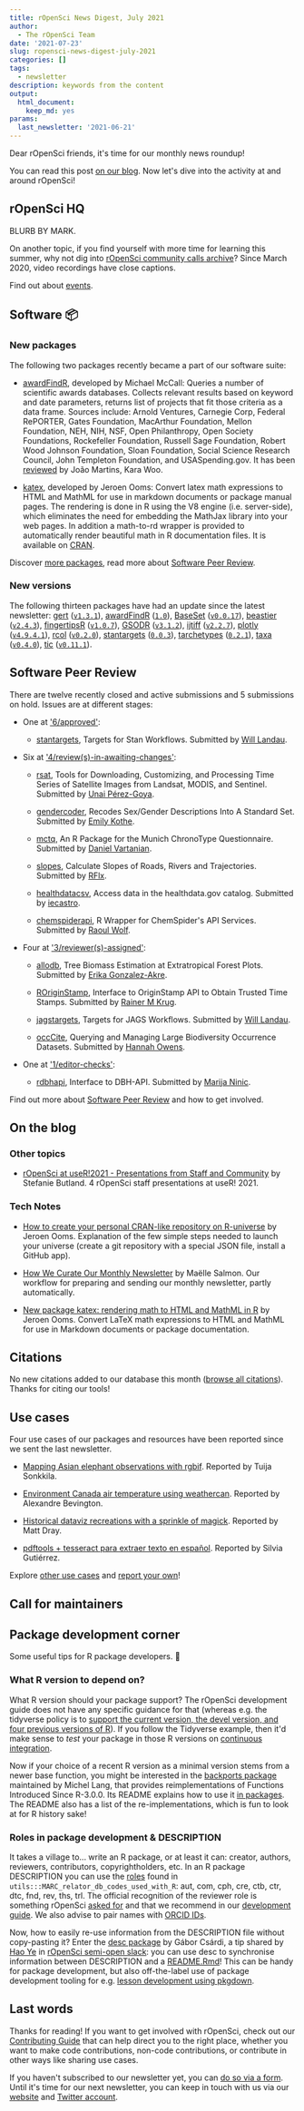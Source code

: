 ```yaml
---
title: rOpenSci News Digest, July 2021
author:
  - The rOpenSci Team
date: '2021-07-23'
slug: ropensci-news-digest-july-2021
categories: []
tags:
  - newsletter
description: keywords from the content
output:
  html_document:
    keep_md: yes
params:
  last_newsletter: '2021-06-21'
---
```



<!-- Before sending DELETE THE INDEX_CACHE and re-knit! -->

Dear rOpenSci friends, it's time for our monthly news roundup!
<!-- blabla -->
You can read this post [on our blog](/blog/2021/07/23/ropensci-news-digest-july-2021).
Now let's dive into the activity at and around rOpenSci!

## rOpenSci HQ

<!-- to be curated manually -->

BLURB BY MARK.

On another topic, if you find yourself with more time for learning this summer, why not dig into [rOpenSci community calls archive](https://ropensci.org/commcalls/)?
Since March 2020, video recordings have close captions.

Find out about [events](/events).

## Software :package:

### New packages




The following two packages recently became a part of our software suite:

+ [awardFindR](https://docs.ropensci.org/awardFindR), developed by Michael McCall: Queries a number of scientific awards databases. Collects relevant results based on keyword and date parameters, returns list of projects that fit those criteria as a data frame. Sources include: Arnold Ventures, Carnegie Corp, Federal RePORTER, Gates Foundation, MacArthur Foundation, Mellon Foundation, NEH, NIH, NSF, Open Philanthropy, Open Society Foundations, Rockefeller Foundation, Russell Sage Foundation, Robert Wood Johnson Foundation, Sloan Foundation, Social Science Research Council, John Templeton Foundation, and USASpending.gov. It has been [reviewed](https://github.com/ropensci/software-review/issues/432) by João Martins, Kara Woo.

+ [katex](https://docs.ropensci.org/katex), developed by Jeroen Ooms: Convert latex math expressions to HTML and MathML for use in markdown documents or package manual pages. The rendering is done in R using the V8 engine (i.e. server-side), which eliminates the need for embedding the MathJax library into your web pages. In addition a math-to-rd wrapper is provided to automatically render beautiful math in R documentation files.  It is available on [CRAN]( https://CRAN.R-project.org/package=katex). 

Discover [more packages](/packages), read more about [Software Peer Review](/software-review).

### New versions



The following thirteen packages have had an update since the latest newsletter: [gert](https://docs.ropensci.org/gert "Simple Git Client for R") ([`v1.3.1`](https://github.com/r-lib/gert/releases/tag/v1.3.1)), [awardFindR](https://docs.ropensci.org/awardFindR "awardFindR") ([`1.0`](https://github.com/ropensci/awardFindR/releases/tag/1.0)), [BaseSet](https://docs.ropensci.org/BaseSet "Working with Sets the Tidy Way") ([`v0.0.17`](https://github.com/ropensci/BaseSet/releases/tag/v0.0.17)), [beastier](https://docs.ropensci.org/beastier "Call BEAST2") ([`v2.4.3`](https://github.com/ropensci/beastier/releases/tag/v2.4.3)), [fingertipsR](https://docs.ropensci.org/fingertipsR "Fingertips Data for Public Health") ([`v1.0.7`](https://github.com/ropensci/fingertipsR/releases/tag/v1.0.7)), [GSODR](https://docs.ropensci.org/GSODR "Global Surface Summary of the Day (GSOD) Weather Data Client") ([`v3.1.2`](https://github.com/ropensci/GSODR/releases/tag/v3.1.2)), [ijtiff](https://docs.ropensci.org/ijtiff "Comprehensive TIFF I/O with Full Support for ImageJ TIFF Files") ([`v2.2.7`](https://github.com/ropensci/ijtiff/releases/tag/v2.2.7)), [plotly](https://docs.ropensci.org/plotly "Create Interactive Web Graphics via plotly.js") ([`v4.9.4.1`](https://github.com/ropensci/plotly/releases/tag/v4.9.4.1)), [rcol](https://docs.ropensci.org/rcol "Catalogue of Life Client") ([`v0.2.0`](https://github.com/ropensci/rcol/releases/tag/v0.2.0)), [stantargets](https://docs.ropensci.org/stantargets "Targets for Stan Workflows") ([`0.0.3`](https://github.com/ropensci/stantargets/releases/tag/0.0.3)), [tarchetypes](https://docs.ropensci.org/tarchetypes "Archetypes for Targets") ([`0.2.1`](https://github.com/ropensci/tarchetypes/releases/tag/0.2.1)), [taxa](https://docs.ropensci.org/taxa "Classes for Storing and Manipulating Taxonomic Data") ([`v0.4.0`](https://github.com/ropensci/taxa/releases/tag/v0.4.0)), [tic](https://docs.ropensci.org/tic "CI-Agnostic Workflow Definitions") ([`v0.11.1`](https://github.com/ropensci/tic/releases/tag/v0.11.1)).

## Software Peer Review

There are twelve recently closed and active submissions and 5 submissions on hold. Issues are at different stages: 

* One at ['6/approved'](https://github.com/ropensci/software-review/issues?q=is%3Aissue+is%3Aopen+sort%3Aupdated-desc+label%3A6/approved):

     * [stantargets](https://github.com/ropensci/software-review/issues/430), Targets for Stan Workflows. Submitted by [Will Landau](https://wlandau.github.io).

* Six at ['4/review(s)-in-awaiting-changes'](https://github.com/ropensci/software-review/issues?q=is%3Aissue+is%3Aopen+sort%3Aupdated-desc+label%3A4/review(s)-in-awaiting-changes):

     * [rsat](https://github.com/ropensci/software-review/issues/437), Tools for Downloading, Customizing, and Processing Time Series of Satellite Images from Landsat, MODIS, and Sentinel. Submitted by [Unai Pérez-Goya](https://unai-perez.github.io/).

    * [gendercoder](https://github.com/ropensci/software-review/issues/435), Recodes Sex/Gender Descriptions Into A Standard Set. Submitted by [Emily Kothe](http://emilykothe.com).

    * [mctq](https://github.com/ropensci/software-review/issues/434), An R Package for the Munich ChronoType Questionnaire. Submitted by [Daniel Vartanian](https://orcid.org/0000-0001-7782-759X).

    * [slopes](https://github.com/ropensci/software-review/issues/420), Calculate Slopes of Roads, Rivers and Trajectories. Submitted by [RFlx](http://www.rosafelix.bike).

    * [healthdatacsv](https://github.com/ropensci/software-review/issues/358), Access data in the healthdata.gov catalog. Submitted by [iecastro](http://iecastro.netlify.com).

    * [chemspiderapi](https://github.com/ropensci/software-review/issues/329), R Wrapper for ChemSpider's API Services. Submitted by [Raoul Wolf](https://github.com/RaoulWolf).

* Four at ['3/reviewer(s)-assigned'](https://github.com/ropensci/software-review/issues?q=is%3Aissue+is%3Aopen+sort%3Aupdated-desc+label%3A3/reviewer(s)-assigned):

     * [allodb](https://github.com/ropensci/software-review/issues/436), Tree Biomass Estimation at Extratropical Forest Plots. Submitted by [Erika Gonzalez-Akre](https://sites.google.com/site/forestecoclimlab/home).

    * [ROriginStamp](https://github.com/ropensci/software-review/issues/433), Interface to OriginStamp API to Obtain Trusted Time Stamps. Submitted by [Rainer M Krug](https://github.com/rkrug).

    * [jagstargets](https://github.com/ropensci/software-review/issues/425), Targets for JAGS Workflows. Submitted by [Will Landau](https://wlandau.github.io).

    * [occCite](https://github.com/ropensci/software-review/issues/407), Querying and Managing Large Biodiversity Occurrence Datasets. Submitted by [Hannah Owens](http://hannahlowens.weebly.com/).

* One at ['1/editor-checks'](https://github.com/ropensci/software-review/issues?q=is%3Aissue+is%3Aopen+sort%3Aupdated-desc+label%3A1/editor-checks):

     * [rdbhapi](https://github.com/ropensci/software-review/issues/443), Interface to DBH-API. Submitted by [Marija Ninic](https://hkdir.no/).

Find out more about [Software Peer Review](/software-review) and how to get involved.

## On the blog

<!-- Do not forget to rebase your branch! -->



### Other topics

* [rOpenSci at useR!2021 - Presentations from Staff and Community](/blog/2021/07/02/ropensci-user2021) by Stefanie Butland. 4 rOpenSci staff presentations at useR! 2021.



### Tech Notes

* [How to create your personal CRAN-like repository on R-universe](/blog/2021/06/22/setup-runiverse) by Jeroen Ooms. Explanation of the few simple steps needed to launch your universe (create a git repository with a special JSON file, install a GitHub app).

* [How We Curate Our Monthly Newsletter](/blog/2021/06/24/news-meta) by Maëlle Salmon. Our workflow for preparing and sending our monthly newsletter, partly automatically.

* [New package katex: rendering math to HTML and MathML in R](/blog/2021/07/13/katex-release) by Jeroen Ooms. Convert LaTeX math expressions to HTML and MathML for use in Markdown documents or package documentation.

## Citations

No new citations added to our database this month ([browse all citations](/citations)).
Thanks for citing our tools!

## Use cases



Four use cases of our packages and resources have been reported since we sent the last newsletter.

* [Mapping Asian elephant observations with rgbif](https://discuss.ropensci.org/t/mapping-asian-elephant-observations-with-rgbif/2524). Reported by Tuija Sonkkila.

* [Environment Canada air temperature using weathercan](https://discuss.ropensci.org/t/environment-canada-air-temperature-using-weathercan/2537). Reported by Alexandre Bevington.

* [Historical dataviz recreations with a sprinkle of magick](https://discuss.ropensci.org/t/historical-dataviz-recreations-with-a-sprinkle-of-magick/2538). Reported by Matt Dray.

* [pdftools + tesseract para extraer texto en español](https://discuss.ropensci.org/t/pdftools-tesseract-para-extraer-texto-en-espanol/2544). Reported by Silvia Gutiérrez.

Explore [other use cases](/usecases) and [report your own](https://discuss.ropensci.org/c/usecases/10)!

## Call for maintainers

<!--IF CALL
* [our guidance on _Changing package maintainers_](https://devguide.ropensci.org/changing-maintainers.html)
* [our _Package Curation Policy_](https://devguide.ropensci.org/curationpolicy.html)

IF NO CALL
There's no open call for new maintainers at this point but you can refer to our [contributing guide](https://contributing.ropensci.org/) for finding ways to get involved!
As the maintainer of an rOpenSci package, feel free to contact us on Slack or email `info@ropensci.org` to get your call for maintainer featured in the next newsletter. -->

## Package development corner

Some useful tips for R package developers. :eyes:

### What R version to depend on?

What R version should your package support?
The rOpenSci development guide does not have any specific guidance for that (whereas e.g. the tidyverse policy is to [support the current version, the devel version, and four previous versions of R](https://www.tidyverse.org/blog/2019/04/r-version-support/)).
If you follow the Tidyverse example, then it'd make sense to _test_ your package in those R versions on [continuous integration](https://devguide.ropensci.org/ci.html).

Now if your choice of a recent R version as a minimal version stems from a newer base function, you might be interested in the [backports package](https://github.com/r-lib/backports) maintained by Michel Lang, that provides reimplementations of Functions Introduced Since R-3.0.0.
Its README explains how to use it [in packages](https://github.com/r-lib/backports#in-packages).
The README also has a list of the re-implementations, which is fun to look at for R history sake!

### Roles in package development & DESCRIPTION

It takes a village to... write an R package, or at least it can: creator, authors, reviewers, contributors, copyrightholders, etc.
In an R package DESCRIPTION you can use the [roles](https://www.loc.gov/marc/relators/relacode.html) found in `utils:::MARC_relator_db_codes_used_with_R`: aut, com, cph, cre, ctb, ctr, dtc, fnd, rev, ths, trl.
The official recognition of the reviewer role is something rOpenSci [asked for](/blog/2018/03/16/thanking-reviewers-in-metadata/) and that we recommend in our [development guide](https://devguide.ropensci.org/building.html#authorship).
We also advise to pair names with [ORCID IDs](/blog/2018/10/08/orcid/).

Now, how to easily re-use information from the DESCRIPTION file without copy-pasting it?
Enter the [desc package](https://github.com/r-lib/desc) by Gábor Csárdi, a tip shared by [Hao Ye](https://twitter.com/Hao_and_Y) in [rOpenSci semi-open slack](https://contributing.ropensci.org/resources.html#channels): you can use desc to synchronise information between DESCRIPTION and a [README.Rmd](https://github.com/uf-repro/lesson-template/blob/24418116992ab89bb68ec87d2fa454993b805fe0/README.Rmd#L27)!
This can be handy for package development, but also off-the-label use of package development tooling for e.g. [lesson development using pkgdown](https://github.com/uf-repro/lesson-template).

## Last words

Thanks for reading! If you want to get involved with rOpenSci, check out our [Contributing Guide](https://contributing.ropensci.org) that can help direct you to the right place, whether you want to make code contributions, non-code contributions, or contribute in other ways like sharing use cases.

If you haven't subscribed to our newsletter yet, you can [do so via a form](/news/). Until it's time for our next newsletter, you can keep in touch with us via our [website](/) and [Twitter account](https://twitter.com/ropensci).
